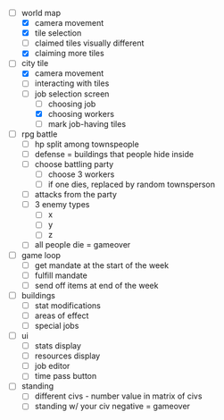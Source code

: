 - [ ] world map
	- [x] camera movement
	- [x] tile selection
	- [ ] claimed tiles visually different
	- [x] claiming more tiles
- [ ] city tile
	- [x] camera movement
	- [ ] interacting with tiles
	- [ ] job selection screen
		- [ ] choosing job
		- [x] choosing workers
		- [ ] mark job-having tiles
- [ ] rpg battle
	- [ ] hp split among townspeople
	- [ ] defense = buildings that people hide inside
	- [ ] choose battling party
		- [ ] choose 3 workers
		- [ ] if one dies, replaced by random townsperson
	- [ ] attacks from the party
	- [ ] 3 enemy types
		- [ ] x
		- [ ] y
		- [ ] z
	- [ ] all people die = gameover
- [ ] game loop
	- [ ] get mandate at the start of the week
	- [ ] fulfill mandate
	- [ ] send off items at end of the week
- [ ] buildings
	- [ ] stat modifications
	- [ ] areas of effect
	- [ ] special jobs
- [ ] ui
	- [ ] stats display
	- [ ] resources display
	- [ ] job editor
	- [ ] time pass button
- [ ] standing
	- [ ] different civs - number value in matrix of civs
	- [ ] standing w/ your civ negative = gameover